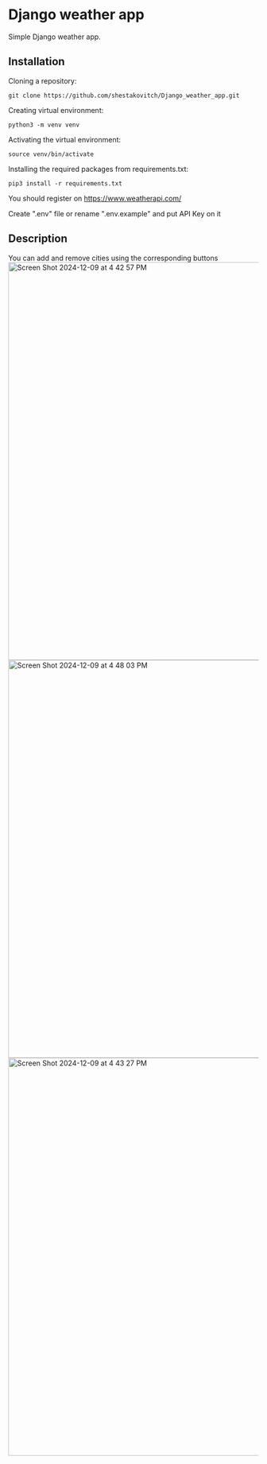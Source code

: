 # Django weather app
Simple Django weather app.

## Installation

Cloning a repository:

```git clone https://github.com/shestakovitch/Django_weather_app.git```

Creating virtual environment:

```python3 -m venv venv```


Activating the virtual environment:

```source venv/bin/activate```

Installing the required packages from requirements.txt﻿:

```pip3 install -r requirements.txt```

You should register on https://www.weatherapi.com/

Create ".env" file or rename ".env.example" and put API Key on it


## Description

You can add and remove cities using the corresponding buttons
<img width="800" alt="Screen Shot 2024-12-09 at 4 42 57 PM" src="https://github.com/user-attachments/assets/64612821-e250-4c68-862f-d00b8d4d79fb">
<img width="800" alt="Screen Shot 2024-12-09 at 4 48 03 PM" src="https://github.com/user-attachments/assets/4ae5fc1a-d4fc-453b-9f90-c94af46b4780">
<img width="800" alt="Screen Shot 2024-12-09 at 4 43 27 PM" src="https://github.com/user-attachments/assets/4092aa9e-8f59-4300-8034-751dfc6638e5">
